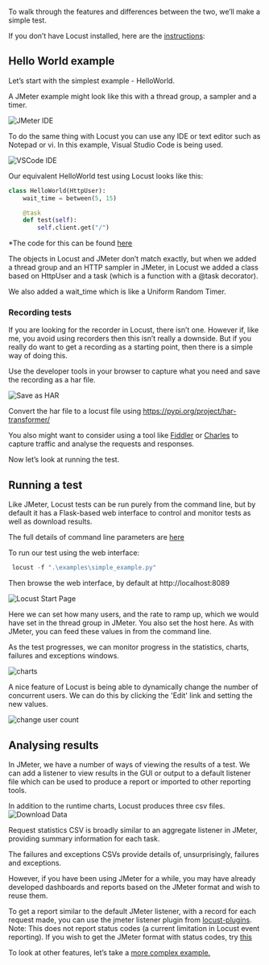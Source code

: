 To walk through the features and differences between the two, we’ll make a simple test.

If you don’t have Locust installed, here are the [instructions](https://docs.locust.io/en/latest/installation.html):

## Hello World example
Let’s start with the simplest example - HelloWorld.

A JMeter example might look like this with a thread group, a sampler and a timer.

![JMeter IDE](./images/jmeter_ide.png "JMeter IDE")

To do the same thing with Locust you can use any IDE or text editor such as Notepad or vi. In this example, Visual Studio Code is being used.

![VSCode IDE](./images/vscode_ide.png "VSCode IDE")

Our equivalent HelloWorld test using Locust looks like this:
```python
class HelloWorld(HttpUser):
    wait_time = between(5, 15)

    @task
    def test(self):
        self.client.get("/")
```
*The code for this can be found [here](./examples/simple_example.py)

The objects in Locust and JMeter don’t match exactly, but when we added a thread group and an HTTP sampler in JMeter, in Locust we added a class based on HttpUser and a task (which is a function with a @task decorator).

We also added a wait_time which is like a Uniform Random Timer.

### Recording tests
If you are looking for the recorder in Locust, there isn’t one.
However if, like me, you avoid using recorders then this isn’t really a downside. But if you really do want to get a recording as a starting point, then there is a simple way of doing this.

Use the developer tools in your browser to capture what you need and save the recording as a har file.

![Save as HAR](./images/save_as_har.png "Save as HAR")

Convert the har file to a locust file using https://pypi.org/project/har-transformer/

You also might want to consider using a tool like [Fiddler](https://www.telerik.com/fiddler) or [Charles](https://www.charlesproxy.com/) to capture traffic and analyse the requests and responses.

Now let’s look at running the test.

## Running a test
Like JMeter, Locust tests can be run purely from the command line, but by default it has a Flask-based web interface to control and monitor tests as well as download results.

The full details of command line parameters are [here](https://docs.locust.io/en/latest/configuration.html)

To run our test using the web interface:
```python
 locust -f ".\examples\simple_example.py"
```
Then browse the web interface, by default at http://localhost:8089

![Locust Start Page](./images/vscode_web_start.png "Locust Start Page")

Here we can set how many users, and the rate to ramp up, which we would have set in the thread group in JMeter. You also set the host here. As with JMeter, you can feed these values in from the command line.

As the test progresses, we can monitor progress in the statistics, charts, failures and exceptions windows.

![charts](./images/vscode_web_charts.png "charts")

A nice feature of Locust is being able to dynamically change the number of concurrent users. We can do this by clicking the 'Edit' link and setting the new values.

![change user count](./images/change_user_count.png "change user count")

## Analysing results
In JMeter, we have a number of ways of viewing the results of a test. We can add a listener to view results in the GUI or output to a default listener file which can be used to produce a report or imported to other reporting tools.

In addition to the runtime charts, Locust produces three csv files.
![Download Data](./images/download_data.png "Download Data")

Request statistics CSV is broadly similar to an aggregate listener in JMeter, providing summary information for each task.

The failures and exceptions CSVs provide details of, unsurprisingly, failures and exceptions.

However, if you have been using JMeter for a while, you may have already developed dashboards and reports based on the JMeter format and wish to reuse them.

To get a report similar to the default JMeter listener, with a record for each request made, you can use the jmeter listener plugin from [locust-plugins](https://github.com/SvenskaSpel/locust-plugins/blob/master/locust_plugins/jmeter_listener.py). Note: This does not report status codes (a current limitation in Locust event reporting). If you wish to get the JMeter format with status codes, try [this](https://github.com/howardosborne/locust_jmeter_listener)

To look at other features, let’s take a [more complex example.](./more_complex_example.md)
